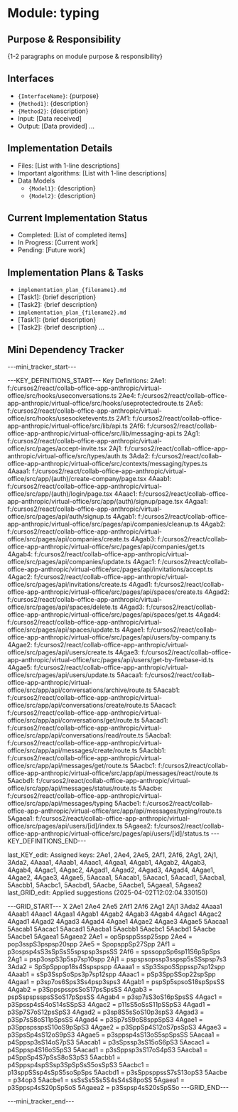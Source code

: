 # Module: typing

## Purpose & Responsibility
{1-2 paragraphs on module purpose & responsibility}

## Interfaces
* `{InterfaceName}`: {purpose}
* `{Method1}`: {description}
* `{Method2}`: {description}
* Input: [Data received]
* Output: [Data provided]
...

## Implementation Details
* Files: [List with 1-line descriptions]
* Important algorithms: [List with 1-line descriptions]
* Data Models
    * `{Model1}`: {description}
    * `{Model2}`: {description}

## Current Implementation Status
* Completed: [List of completed items]
* In Progress: [Current work]
* Pending: [Future work]

## Implementation Plans & Tasks
* `implementation_plan_{filename1}.md`
* [Task1]: {brief description}
* [Task2]: {brief description}
* `implementation_plan_{filename2}.md`
* [Task1]: {brief description}
* [Task2]: {brief description} 
...

## Mini Dependency Tracker
---mini_tracker_start---

---KEY_DEFINITIONS_START---
Key Definitions:
2Ae1: f:/cursos2/react/collab-office-app-anthropic/virtual-office/src/hooks/useconversations.ts
2Ae4: f:/cursos2/react/collab-office-app-anthropic/virtual-office/src/hooks/useprotectedroute.ts
2Ae5: f:/cursos2/react/collab-office-app-anthropic/virtual-office/src/hooks/usesocketevents.ts
2Af1: f:/cursos2/react/collab-office-app-anthropic/virtual-office/src/lib/api.ts
2Af6: f:/cursos2/react/collab-office-app-anthropic/virtual-office/src/lib/messaging-api.ts
2Ag1: f:/cursos2/react/collab-office-app-anthropic/virtual-office/src/pages/accept-invite.tsx
2Aj1: f:/cursos2/react/collab-office-app-anthropic/virtual-office/src/types/auth.ts
3Ada2: f:/cursos2/react/collab-office-app-anthropic/virtual-office/src/contexts/messaging/types.ts
4Aaaa1: f:/cursos2/react/collab-office-app-anthropic/virtual-office/src/app/(auth)/create-company/page.tsx
4Aaab1: f:/cursos2/react/collab-office-app-anthropic/virtual-office/src/app/(auth)/login/page.tsx
4Aaac1: f:/cursos2/react/collab-office-app-anthropic/virtual-office/src/app/(auth)/signup/page.tsx
4Agaa1: f:/cursos2/react/collab-office-app-anthropic/virtual-office/src/pages/api/auth/signup.ts
4Agab1: f:/cursos2/react/collab-office-app-anthropic/virtual-office/src/pages/api/companies/cleanup.ts
4Agab2: f:/cursos2/react/collab-office-app-anthropic/virtual-office/src/pages/api/companies/create.ts
4Agab3: f:/cursos2/react/collab-office-app-anthropic/virtual-office/src/pages/api/companies/get.ts
4Agab4: f:/cursos2/react/collab-office-app-anthropic/virtual-office/src/pages/api/companies/update.ts
4Agac1: f:/cursos2/react/collab-office-app-anthropic/virtual-office/src/pages/api/invitations/accept.ts
4Agac2: f:/cursos2/react/collab-office-app-anthropic/virtual-office/src/pages/api/invitations/create.ts
4Agad1: f:/cursos2/react/collab-office-app-anthropic/virtual-office/src/pages/api/spaces/create.ts
4Agad2: f:/cursos2/react/collab-office-app-anthropic/virtual-office/src/pages/api/spaces/delete.ts
4Agad3: f:/cursos2/react/collab-office-app-anthropic/virtual-office/src/pages/api/spaces/get.ts
4Agad4: f:/cursos2/react/collab-office-app-anthropic/virtual-office/src/pages/api/spaces/update.ts
4Agae1: f:/cursos2/react/collab-office-app-anthropic/virtual-office/src/pages/api/users/by-company.ts
4Agae2: f:/cursos2/react/collab-office-app-anthropic/virtual-office/src/pages/api/users/create.ts
4Agae3: f:/cursos2/react/collab-office-app-anthropic/virtual-office/src/pages/api/users/get-by-firebase-id.ts
4Agae5: f:/cursos2/react/collab-office-app-anthropic/virtual-office/src/pages/api/users/update.ts
5Aacaa1: f:/cursos2/react/collab-office-app-anthropic/virtual-office/src/app/api/conversations/archive/route.ts
5Aacab1: f:/cursos2/react/collab-office-app-anthropic/virtual-office/src/app/api/conversations/create/route.ts
5Aacac1: f:/cursos2/react/collab-office-app-anthropic/virtual-office/src/app/api/conversations/get/route.ts
5Aacad1: f:/cursos2/react/collab-office-app-anthropic/virtual-office/src/app/api/conversations/read/route.ts
5Aacba1: f:/cursos2/react/collab-office-app-anthropic/virtual-office/src/app/api/messages/create/route.ts
5Aacbb1: f:/cursos2/react/collab-office-app-anthropic/virtual-office/src/app/api/messages/get/route.ts
5Aacbc1: f:/cursos2/react/collab-office-app-anthropic/virtual-office/src/app/api/messages/react/route.ts
5Aacbd1: f:/cursos2/react/collab-office-app-anthropic/virtual-office/src/app/api/messages/status/route.ts
5Aacbe: f:/cursos2/react/collab-office-app-anthropic/virtual-office/src/app/api/messages/typing
5Aacbe1: f:/cursos2/react/collab-office-app-anthropic/virtual-office/src/app/api/messages/typing/route.ts
5Agaea1: f:/cursos2/react/collab-office-app-anthropic/virtual-office/src/pages/api/users/[id]/index.ts
5Agaea2: f:/cursos2/react/collab-office-app-anthropic/virtual-office/src/pages/api/users/[id]/status.ts
---KEY_DEFINITIONS_END---

last_KEY_edit: Assigned keys: 2Ae1, 2Ae4, 2Ae5, 2Af1, 2Af6, 2Ag1, 2Aj1, 3Ada2, 4Aaaa1, 4Aaab1, 4Aaac1, 4Agaa1, 4Agab1, 4Agab2, 4Agab3, 4Agab4, 4Agac1, 4Agac2, 4Agad1, 4Agad2, 4Agad3, 4Agad4, 4Agae1, 4Agae2, 4Agae3, 4Agae5, 5Aacaa1, 5Aacab1, 5Aacac1, 5Aacad1, 5Aacba1, 5Aacbb1, 5Aacbc1, 5Aacbd1, 5Aacbe, 5Aacbe1, 5Agaea1, 5Agaea2
last_GRID_edit: Applied suggestions (2025-04-02T12:02:04.330150)

---GRID_START---
X 2Ae1 2Ae4 2Ae5 2Af1 2Af6 2Ag1 2Aj1 3Ada2 4Aaaa1 4Aaab1 4Aaac1 4Agaa1 4Agab1 4Agab2 4Agab3 4Agab4 4Agac1 4Agac2 4Agad1 4Agad2 4Agad3 4Agad4 4Agae1 4Agae2 4Agae3 4Agae5 5Aacaa1 5Aacab1 5Aacac1 5Aacad1 5Aacba1 5Aacbb1 5Aacbc1 5Aacbd1 5Aacbe 5Aacbe1 5Agaea1 5Agaea2
2Ae1 = opSpsppSssp25spp
2Ae4 = pop3sspS3pspsp20spp
2Ae5 = SpopsppSp27Spp
2Af1 = p3ospsp4sS3sSpSsS5spspsp3spsSS
2Af6 = spssoppSp6sp11S6pSpSps
2Ag1 = psp3ospS3p5sp7sp10spp
2Aj1 = pspspsopssp3sspsp5sSSspsp7s3
3Ada2 = SpSpSppop18s4Sspspspp
4Aaaa1 = sSp3SspoSSppssp7sp12spp
4Aaab1 = sSp3SspSoSps3p7sp12spp
4Aaac1 = pSp3SppSSop22spSpp
4Agaa1 = p3sp7os6Sps3Ss4psp3sps3
4Agab1 = pspSp5spsoS18spSpsSS
4Agab2 = p3SppspsspsSoS17psSpsSS
4Agab3 = pspSspspsspsSSoS17pSpsSS
4Agab4 = p3sp7sS3oS16pSpsSS
4Agac1 = p3Spssp4sS4oS14sSSpS3
4Agac2 = p11sS5oSsS11pSSpS3
4Agad1 = p3Sp7S7oS12psSpS3
4Agad2 = p3sp8S5sSoS10p3spS3
4Agad3 = p3Sp7sS8oS11pSpsSS
4Agad4 = p3Sp7sS9oS8sppSpS3
4Agae1 = p3SppspsspsS10oS9pSpS3
4Agae2 = p3SppSp4S12oS7psSpS3
4Agae3 = p3SpsSp4sS12oS9pS3
4Agae5 = p3sppsp4sS13oS5spSpsSS
5Aacaa1 = p4Sppsp3sS14oS7pS3
5Aacab1 = p3sSpssp3sS15oS6pS3
5Aacac1 = p4Sppsp4S16oS5pS3
5Aacad1 = p3sSppsp3sS17oS4pS3
5Aacba1 = p4SppSp4S7pSsS8oS3pS3
5Aacbb1 = p4Sppsp4spSSsp3SpSpSsS5osSpS3
5Aacbc1 = p13sppSSsp4sSpS5soSpSps
5Aacbd1 = p3sSppsppssS7sS13opS3
5Aacbe = p34op3
5Aacbe1 = ssSsSs5Ss5S4sS4sS8poSS
5Agaea1 = p3Sppsp4sS20pSpSoS
5Agaea2 = p3Sspsp4sS20sSpSSo
---GRID_END---

---mini_tracker_end---
